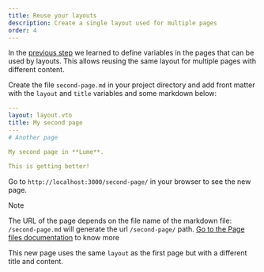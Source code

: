 ```yaml
---
title: Reuse your layouts
description: Create a single layout used for multiple pages
order: 4
---
```


In the [previous step](./page-data.md) we learned to define variables in the
pages that can be used by layouts. This allows reusing the same layout for
multiple pages with different content.

Create the file `second-page.md` in your project directory and add front matter
with the `layout` and `title` variables and some markdown below:

<lume-code>

```yml {title=second-page.md}
---
layout: layout.vto
title: My second page
---
# Another page

My second page in **Lume**.

This is getting better!
```

</lume-code>

Go to `http://localhost:3000/second-page/` in your browser to see the new page.

> [!note]
>
> The URL of the page depends on the file name of the markdown file:
> `/second-page.md` will generate the url `/second-page/` path.
> [Go to the Page files documentation](/docs/creating-pages/page-files.md) to
> know more

This new page uses the same `layout` as the first page but with a different
title and content.

